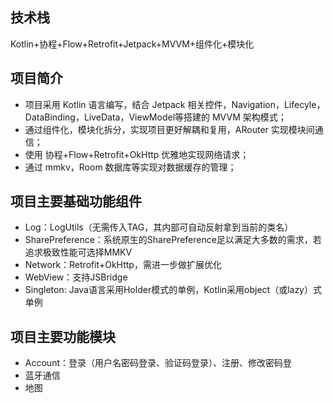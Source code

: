 ## 技术栈
Kotlin+协程+Flow+Retrofit+Jetpack+MVVM+组件化+模块化

## 项目简介
- 项目采用 Kotlin 语言编写，结合 Jetpack 相关控件，Navigation，Lifecyle，DataBinding，LiveData，ViewModel等搭建的 MVVM 架构模式；
- 通过组件化，模块化拆分，实现项目更好解耦和复用，ARouter 实现模块间通信；
- 使用 协程+Flow+Retrofit+OkHttp 优雅地实现网络请求；
- 通过 mmkv，Room 数据库等实现对数据缓存的管理；

## 项目主要基础功能组件
- Log：LogUtils（无需传入TAG，其内部可自动反射拿到当前的类名）
- SharePreference：系统原生的SharePreference足以满足大多数的需求，若追求极致性能可选择MMKV
- Network：Retrofit+OkHttp，需进一步做扩展优化
- WebView：支持JSBridge
- Singleton: Java语言采用Holder模式的单例，Kotlin采用object（或lazy）式单例

## 项目主要功能模块
- Account：登录（用户名密码登录、验证码登录）、注册、修改密码登
- 蓝牙通信
- 地图
